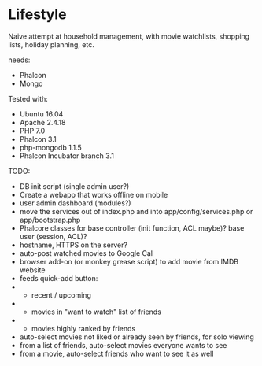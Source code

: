 Lifestyle
=========

Naive attempt at household management, with movie watchlists,
shopping lists, holiday planning, etc.

needs:
- Phalcon
- Mongo

Tested with:
- Ubuntu 16.04
- Apache 2.4.18
- PHP 7.0
- Phalcon 3.1
- php-mongodb 1.1.5
- Phalcon Incubator branch 3.1

TODO:
- DB init script (single admin user?)
- Create a webapp that works offline on mobile
- user admin dashboard (modules?)
- move the services out of index.php and into app/config/services.php or app/bootstrap.php
- Phalcore classes for base controller (init function, ACL maybe)? base user (session, ACL)?
- hostname, HTTPS on the server?
- auto-post watched movies to Google Cal
- browser add-on (or monkey grease script) to add movie from IMDB website
- feeds quick-add button:
- - recent / upcoming
- - movies in "want to watch" list of friends
- - movies highly ranked by friends
- auto-select movies not liked or already seen by friends, for solo viewing
- from a list of friends, auto-select movies everyone wants to see
- from a movie, auto-select friends who want to see it as well


